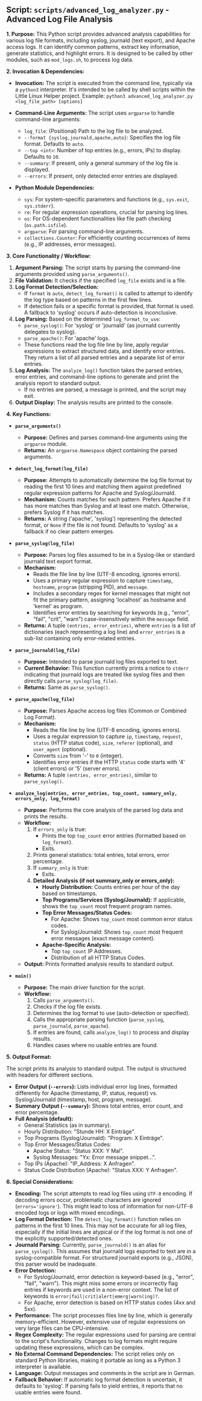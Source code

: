 <!--
File: docs/advanced_log_analyzer.md
Copyright (c) 2025 wuldorf
SPDX-License-Identifier: MIT

This project is part of the 'little-linux-helper' collection.
Licensed under the MIT License. See the LICENSE file in the project root for more information.
-->

## Script: `scripts/advanced_log_analyzer.py` - Advanced Log File Analysis

**1. Purpose:**
This Python script provides advanced analysis capabilities for various log file formats, including syslog, journald (text export), and Apache access logs. It can identify common patterns, extract key information, generate statistics, and highlight errors. It is designed to be called by other modules, such as `mod_logs.sh`, to process log data.

**2. Invocation & Dependencies:**

*   **Invocation:**
    The script is executed from the command line, typically via a `python3` interpreter. It's intended to be called by shell scripts within the Little Linux Helper project.
    Example: `python3 advanced_log_analyzer.py <log_file_path> [options]`

*   **Command-Line Arguments:**
    The script uses `argparse` to handle command-line arguments:
    *   `log_file`: (Positional) Path to the log file to be analyzed.
    *   `--format {syslog,journald,apache,auto}`: Specifies the log file format. Defaults to `auto`.
    *   `--top <int>`: Number of top entries (e.g., errors, IPs) to display. Defaults to `10`.
    *   `--summary`: If present, only a general summary of the log file is displayed.
    *   `--errors`: If present, only detected error entries are displayed.

*   **Python Module Dependencies:**
    *   `sys`: For system-specific parameters and functions (e.g., `sys.exit`, `sys.stderr`).
    *   `re`: For regular expression operations, crucial for parsing log lines.
    *   `os`: For OS-dependent functionalities like file path checking (`os.path.isfile`).
    *   `argparse`: For parsing command-line arguments.
    *   `collections.Counter`: For efficiently counting occurrences of items (e.g., IP addresses, error messages).

**3. Core Functionality / Workflow:**

1.  **Argument Parsing:** The script starts by parsing the command-line arguments provided using `parse_arguments()`.
2.  **File Validation:** It checks if the specified `log_file` exists and is a file.
3.  **Log Format Detection/Selection:**
    *   If `format` is `auto`, `detect_log_format()` is called to attempt to identify the log type based on patterns in the first few lines.
    *   If detection fails or a specific format is provided, that format is used. A fallback to 'syslog' occurs if auto-detection is inconclusive.
4.  **Log Parsing:** Based on the determined `log_format_to_use`:
    *   `parse_syslog()`: For 'syslog' or 'journald' (as journald currently delegates to syslog).
    *   `parse_apache()`: For 'apache' logs.
    *   These functions read the log file line by line, apply regular expressions to extract structured data, and identify error entries. They return a list of all parsed entries and a separate list of error entries.
5.  **Log Analysis:** The `analyze_log()` function takes the parsed entries, error entries, and command-line options to generate and print the analysis report to standard output.
    *   If no entries are parsed, a message is printed, and the script may exit.
6.  **Output Display:** The analysis results are printed to the console.

**4. Key Functions:**

*   **`parse_arguments()`**
    *   **Purpose:** Defines and parses command-line arguments using the `argparse` module.
    *   **Returns:** An `argparse.Namespace` object containing the parsed arguments.

*   **`detect_log_format(log_file)`**
    *   **Purpose:** Attempts to automatically determine the log file format by reading the first 10 lines and matching them against predefined regular expression patterns for Apache and Syslog/Journald.
    *   **Mechanism:** Counts matches for each pattern. Prefers Apache if it has more matches than Syslog and at least one match. Otherwise, prefers Syslog if it has matches.
    *   **Returns:** A string ('apache', 'syslog') representing the detected format, or `None` if the file is not found. Defaults to 'syslog' as a fallback if no clear pattern emerges.

*   **`parse_syslog(log_file)`**
    *   **Purpose:** Parses log files assumed to be in a Syslog-like or standard journald text export format.
    *   **Mechanism:**
        *   Reads the file line by line (UTF-8 encoding, ignores errors).
        *   Uses a primary regular expression to capture `timestamp`, `hostname`, `program` (stripping PID), and `message`.
        *   Includes a secondary regex for kernel messages that might not fit the primary pattern, assigning 'localhost' as hostname and 'kernel' as program.
        *   Identifies error entries by searching for keywords (e.g., "error", "fail", "crit", "warn") case-insensitively within the `message` field.
    *   **Returns:** A tuple `(entries, error_entries)`, where `entries` is a list of dictionaries (each representing a log line) and `error_entries` is a sub-list containing only error-related entries.

*   **`parse_journald(log_file)`**
    *   **Purpose:** Intended to parse journald log files exported to text.
    *   **Current Behavior:** This function currently prints a notice to `stderr` indicating that journald logs are treated like syslog files and then directly calls `parse_syslog(log_file)`.
    *   **Returns:** Same as `parse_syslog()`.

*   **`parse_apache(log_file)`**
    *   **Purpose:** Parses Apache access log files (Common or Combined Log Format).
    *   **Mechanism:**
        *   Reads the file line by line (UTF-8 encoding, ignores errors).
        *   Uses a regular expression to capture `ip`, `timestamp`, `request`, `status` (HTTP status code), `size`, `referer` (optional), and `user_agent` (optional).
        *   Converts `size` from '-' to `0` (integer).
        *   Identifies error entries if the HTTP `status` code starts with '4' (client errors) or '5' (server errors).
    *   **Returns:** A tuple `(entries, error_entries)`, similar to `parse_syslog()`.

*   **`analyze_log(entries, error_entries, top_count, summary_only, errors_only, log_format)`**
    *   **Purpose:** Performs the core analysis of the parsed log data and prints the results.
    *   **Workflow:**
        1.  If `errors_only` is true:
            *   Prints the top `top_count` error entries (formatted based on `log_format`).
            *   Exits.
        2.  Prints general statistics: total entries, total errors, error percentage.
        3.  If `summary_only` is true:
            *   Exits.
        4.  **Detailed Analysis (if not summary_only or errors_only):**
            *   **Hourly Distribution:** Counts entries per hour of the day based on timestamps.
            *   **Top Programs/Services (Syslog/Journald):** If applicable, shows the `top_count` most frequent program names.
            *   **Top Error Messages/Status Codes:**
                *   For Apache: Shows `top_count` most common error status codes.
                *   For Syslog/Journald: Shows `top_count` most frequent error messages (exact message content).
            *   **Apache-Specific Analysis:**
                *   Top `top_count` IP Addresses.
                *   Distribution of all HTTP Status Codes.
    *   **Output:** Prints formatted analysis results to standard output.

*   **`main()`**
    *   **Purpose:** The main driver function for the script.
    *   **Workflow:**
        1.  Calls `parse_arguments()`.
        2.  Checks if the log file exists.
        3.  Determines the log format to use (auto-detection or specified).
        4.  Calls the appropriate parsing function (`parse_syslog`, `parse_journald`, `parse_apache`).
        5.  If entries are found, calls `analyze_log()` to process and display results.
        6.  Handles cases where no usable entries are found.

**5. Output Format:**

The script prints its analysis to standard output. The output is structured with headers for different sections.
*   **Error Output (`--errors`):** Lists individual error log lines, formatted differently for Apache (timestamp, IP, status, request) vs. Syslog/Journald (timestamp, host, program, message).
*   **Summary Output (`--summary`):** Shows total entries, error count, and error percentage.
*   **Full Analysis (default):**
    *   General Statistics (as in summary).
    *   Hourly Distribution: "Stunde HH: X Einträge".
    *   Top Programs (Syslog/Journald): "Program: X Einträge".
    *   Top Error Messages/Status Codes:
        *   Apache Status: "Status XXX: Y Mal".
        *   Syslog Messages: "Yx: Error message snippet...".
    *   Top IPs (Apache): "IP_Address: X Anfragen".
    *   Status Code Distribution (Apache): "Status XXX: Y Anfragen".

**6. Special Considerations:**

*   **Encoding:** The script attempts to read log files using `UTF-8` encoding. If decoding errors occur, problematic characters are ignored (`errors='ignore'`). This might lead to loss of information for non-UTF-8 encoded logs or logs with mixed encodings.
*   **Log Format Detection:** The `detect_log_format()` function relies on patterns in the first 10 lines. This may not be accurate for all log files, especially if the initial lines are atypical or if the log format is not one of the explicitly supported/detected ones.
*   **Journald Parsing:** Currently, `parse_journald()` is an alias for `parse_syslog()`. This assumes that journald logs exported to text are in a syslog-compatible format. For structured journald exports (e.g., JSON), this parser would be inadequate.
*   **Error Detection:**
    *   For Syslog/Journald, error detection is keyword-based (e.g., "error", "fail", "warn"). This might miss some errors or incorrectly flag entries if keywords are used in a non-error context. The list of keywords is `error|fail|crit|alert|emerg|warn(ing)?`.
    *   For Apache, error detection is based on HTTP status codes (4xx and 5xx).
*   **Performance:** The script processes files line by line, which is generally memory-efficient. However, extensive use of regular expressions on very large files can be CPU-intensive.
*   **Regex Complexity:** The regular expressions used for parsing are central to the script's functionality. Changes to log formats might require updating these expressions, which can be complex.
*   **No External Command Dependencies:** The script relies only on standard Python libraries, making it portable as long as a Python 3 interpreter is available.
*   **Language:** Output messages and comments in the script are in German.
*   **Fallback Behavior:** If automatic log format detection is uncertain, it defaults to 'syslog'. If parsing fails to yield entries, it reports that no usable entries were found.